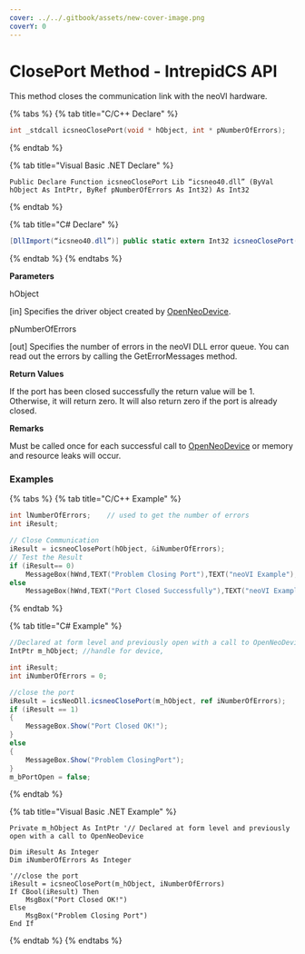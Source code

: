 ```yaml
---
cover: ../../.gitbook/assets/new-cover-image.png
coverY: 0
---
```


# ClosePort Method - IntrepidCS API

This method closes the communication link with the neoVI hardware.

{% tabs %}
{% tab title="C/C++ Declare" %}
```cpp
int _stdcall icsneoClosePort(void * hObject, int * pNumberOfErrors);
```
{% endtab %}

{% tab title="Visual Basic .NET Declare" %}
```vbnet
Public Declare Function icsneoClosePort Lib “icsneo40.dll” (ByVal hObject As IntPtr, ByRef pNumberOfErrors As Int32) As Int32
```
{% endtab %}

{% tab title="C# Declare" %}
```csharp
[DllImport(“icsneo40.dll”)] public static extern Int32 icsneoClosePort(IntPtr hObject, ref Int32 pNumberOfErrors);
```
{% endtab %}
{% endtabs %}

**Parameters**

hObject

\[in] Specifies the driver object created by [OpenNeoDevice](openneodevice-method-intrepidcs-api.md).

pNumberOfErrors

\[out] Specifies the number of errors in the neoVI DLL error queue. You can read out the errors by calling the GetErrorMessages method.

**Return Values**

If the port has been closed successfully the return value will be 1. Otherwise, it will return zero. It will also return zero if the port is already closed.

**Remarks**

Must be called once for each successful call to [OpenNeoDevice](openneodevice-method-intrepidcs-api.md) or memory and resource leaks will occur.

### Examples

{% tabs %}
{% tab title="C/C++ Example" %}
```cpp
int lNumberOfErrors;    // used to get the number of errors
int iResult;

// Close Communication
iResult = icsneoClosePort(hObject, &iNumberOfErrors);
// Test the Result
if (iResult== 0)
    MessageBox(hWnd,TEXT("Problem Closing Port"),TEXT("neoVI Example"),0);
else
    MessageBox(hWnd,TEXT("Port Closed Successfully"),TEXT("neoVI Example"),0);
```
{% endtab %}

{% tab title="C# Example" %}
```csharp
//Declared at form level and previously open with a call to OpenNeoDevice
IntPtr m_hObject; //handle for device,

int iResult;
int iNumberOfErrors = 0;

//close the port
iResult = icsNeoDll.icsneoClosePort(m_hObject, ref iNumberOfErrors);
if (iResult == 1)
{
    MessageBox.Show("Port Closed OK!");
}
else
{
    MessageBox.Show("Problem ClosingPort");
}
m_bPortOpen = false;
```
{% endtab %}

{% tab title="Visual Basic .NET Example" %}
```vbnet
Private m_hObject As IntPtr '// Declared at form level and previously open with a call to OpenNeoDevice

Dim iResult As Integer
Dim iNumberOfErrors As Integer

'//close the port
iResult = icsneoClosePort(m_hObject, iNumberOfErrors)
If CBool(iResult) Then
    MsgBox("Port Closed OK!")
Else
    MsgBox("Problem Closing Port")
End If
```
{% endtab %}
{% endtabs %}
